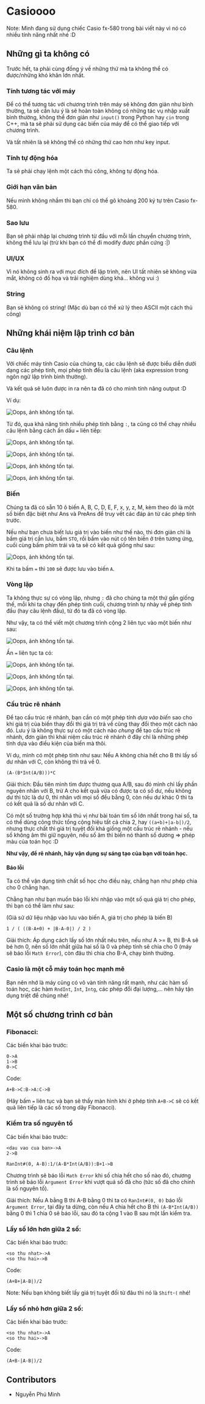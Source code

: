 # Casioooo
Note: Mình đang sử dụng chiếc Casio fx-580 trong bài viết này vì nó có nhiều tính năng nhất nhé :D


## Những gì ta không có
Trước hết, ta phải cùng đồng ý về những thứ mà ta không thể có được/những khó khăn lớn nhất.

### Tính tương tác với máy
Để có thể tương tác với chương trình trên máy sẽ không đơn giản như bình thường, ta sẽ cần lưu ý là sẽ hoàn toàn không có những tác vụ nhập xuất bình thường, không thể đơn giản như `input()` trong Python hay `cin` trong C++, mà ta sẽ phải sử dụng các biến của máy để có thể giao tiếp với chương trình.

Và tất nhiên là sẽ không thể có những thứ cao hơn như key input.

### Tính tự động hóa
Ta sẽ phải chạy lệnh một cách thủ công, không tự động hóa.

### Giới hạn văn bản
Nếu mình không nhầm thì bạn chỉ có thể gõ khoảng 200 ký tự trên Casio fx-580.

### Sao lưu
Bạn sẽ phải nhập lại chương trình từ đầu với mỗi lần chuyển chương trình, không thể lưu lại (trừ khi bạn có thể đi modify được phần cứng :\|)

### UI/UX
Vì nó không sinh ra với mục đích để lập trình, nên UI tất nhiên sẽ không vừa mắt, không có đồ họa và trải nghiệm dùng khá... không vui :)

### String
Bạn sẽ không có string! (Mặc dù bạn có thể xử lý theo ASCII một cách thủ công)


## Những khái niệm lập trình cơ bản

### Câu lệnh
Với chiếc máy tính Casio của chúng ta, các câu lệnh sẽ được biểu diễn dưới dạng các phép tính, mọi phép tính đều là câu lệnh (aka expression trong ngôn ngữ lập trình bình thường).

Và kết quả sẽ luôn được in ra nên ta đã có cho mình tính năng output :D

Ví dụ:

![Oops, ảnh không tồn tại.](./assets/1.png)

Từ đó, qua khả năng tính nhiều phép tính bằng `:`, ta cũng có thể chạy nhiều câu lệnh bằng cách ấn dấu `=` liên tiếp:

![Oops, ảnh không tồn tại.](./assets/2.png)

![Oops, ảnh không tồn tại.](./assets/3.png)

![Oops, ảnh không tồn tại.](./assets/4.png)

![Oops, ảnh không tồn tại.](./assets/5.png)

### Biến
Chúng ta đã có sẵn 10 ô biến A, B, C, D, E, F, x, y, z, M, kèm theo đó là một số biến đặc biệt như Ans và PreAns để truy vết các đáp án từ các phép tính trước.

Nếu như bạn chưa biết lưu giá trị vào biến như thế nào, thì đơn giản chỉ là bấm giá trị cần lưu, bấm `STO`, rồi bấm vào nút có tên biến ở trên tương ứng, cuối cùng bấm phím trái và ta sẽ có kết quả giống như sau:

![Oops, ảnh không tồn tại.](./assets/6.png)

Khi ta bấm `=` thì `100` sẽ được lưu vào biến `A`.

### Vòng lặp
Ta không thực sự có vòng lặp, nhưng `:` đã cho chúng ta một thứ gần giống thế, mỗi khi ta chạy đến phép tính cuối, chương trình tự nhảy về phép tính đầu (hay câu lệnh đầu), từ đó ta đã có vòng lặp.

Như vậy, ta có thể viết một chương trình cộng 2 liên tục vào một biến như sau:

![Oops, ảnh không tồn tại.](./assets/7.png)

Ấn `=` liên tục ta có:

![Oops, ảnh không tồn tại.](./assets/8.png)

![Oops, ảnh không tồn tại.](./assets/9.png)

![Oops, ảnh không tồn tại.](./assets/10.png)

### Cấu trúc rẽ nhánh
Để tạo cấu trúc rẽ nhánh, bạn cần có một phép tính *dựa vào biến* sao cho khi giá trị của biến thay đổi thì giá trị trả về cũng thay đổi theo một cách nào đó. Lưu ý là không thực sự có một cách nào *chung* để tạo cấu trúc rẽ nhánh, đơn giản thì khái niệm cấu trúc rẽ nhánh ở đây chỉ là những phép tính dựa vào điều kiện của biến mà thôi.

Ví dụ, mình có một phép tính như sau: Nếu A không chia hết cho B thì lấy số dư nhân với C, còn không thì trả về 0.

```
(A-(B*Int(A/B)))*C
```

Giải thích: Đầu tiên mình tìm được thương qua A/B, sau đó mình chỉ lấy phần nguyên nhân với B, trừ A cho kết quả vừa có được ta có số dư, nếu không dư thì tức là dư 0, thì nhân với mọi số đều bằng 0, còn nếu dư khác 0 thì ta có kết quả là số dư nhân với C.

Có một số trường hợp khá thú vị như bài toán tìm số lớn nhất trong hai số, ta có thể dùng công thức tổng cộng hiệu tất cả chia 2, hay `((a+b)+|a-b|)/2`, nhưng thực chất thì giá trị tuyệt đối khá giống một cấu trúc rẽ nhánh - nếu số không âm thì giữ nguyên, nếu số âm thì biến nó thành số dương => phép màu của toán học :D

**Như vậy, để rẽ nhánh, hãy vận dụng sự sáng tạo của bạn với toán học.**

#### Báo lỗi
Ta có thể vận dụng tính chất số học cho điều này, chẳng hạn như phép chia cho 0 chẳng hạn.

Chẳng hạn như bạn muốn báo lỗi khi nhập vào một số quá giá trị cho phép, thì bạn có thể làm như sau:

(Giả sử dữ liệu nhập vào lưu vào biến A, giá trị cho phép là biến B)

```
1 / ( ((B-A+0) + |B-A-0|) / 2 )
```

Giải thích: Áp dụng cách lấy số lớn nhất nêu trên, nếu như A >= B, thì B-A sẽ bé hơn 0, nên số lớn nhất giữa hai số là 0 và phép tính sẽ chia cho 0 (máy sẽ báo lỗi `Math Error`), còn đâu thì chia cho B-A, chạy bình thường.

### Casio là một cỗ máy toán học mạnh mẽ
Bạn nên nhớ là máy cũng có vô vàn tính năng rất mạnh, như các hàm số toán học, các hàm `RndInt`, `Int`, `Intg`, các phép đổi đại lượng,... nên hãy tận dụng triệt để chúng nhé!

## Một số chương trình cơ bản

### Fibonacci:
Các biến khai báo trước:
```
0->A
1->B
0->C
```

Code:
```
A+B->C:B->A:C->B
```

(Hãy bấm `=` liên tục và bạn sẽ thấy màn hình khi ở phép tính `A+B->C` sẽ có kết quả liên tiếp là các số trong dãy Fibonacci).

### Kiểm tra số nguyên tố
Các biến khai báo trước:
```
<dau vao cua ban>->A
2->B
```

```
RanInt#(0, A-B):1/(A-B*Int(A/B)):B+1->B
```

Chương trình sẽ báo lỗi `Math Error` khi số chia hết cho số nào đó, chương trình sẽ báo lỗi `Argument Error` khi vượt quá số đã cho (tức số đã cho chính là số nguyên tố).

Giải thích: Nếu A bằng B thì A-B bằng 0 thì ta có `RanInt#(0, 0)` báo lỗi `Argument Error`, tại đây ta dừng, còn nếu A chia hết cho B thì `(A-B*Int(A/B))` bằng 0 thì 1 chia 0 sẽ báo lỗi, sau đó ta cộng 1 vào B sau một lần kiểm tra.

### Lấy số lớn hơn giữa 2 số:
Các biến khai báo trước:
```
<so thu nhat>->A
<so thu hai>->B
```

Code:
```
(A+B+|A-B|)/2
```

Note: Nếu bạn không biết lấy giá trị tuyệt đối từ đâu thì nó là `Shift`-`(` nhé! 

### Lấy số nhỏ hơn giữa 2 số:
Các biến khai báo trước:
```
<so thu nhat>->A
<so thu hai>->B
```

Code:
```
(A+B-|A-B|)/2
```


## Contributors
* Nguyễn Phú Minh
